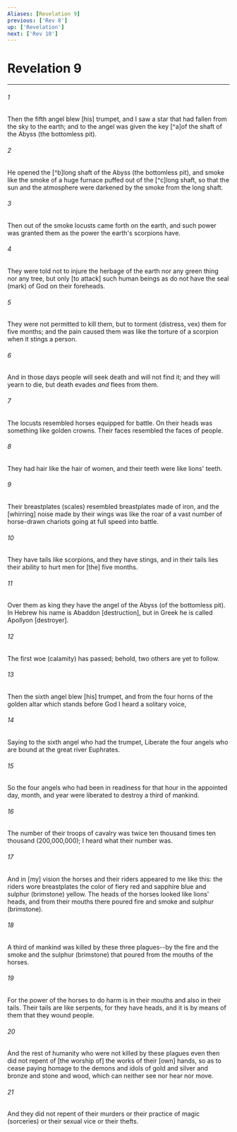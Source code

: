 ```yaml
---
Aliases: [Revelation 9]
previous: ['Rev 8']
up: ['Revelation']
next: ['Rev 10']
---
```

# Revelation 9

***














###### 1 






Then the fifth angel blew [his] trumpet, and I saw a star that had fallen from the sky to the earth; and to the angel was given the key [^a]of the shaft of the Abyss (the bottomless pit). 













###### 2 






He opened the [^b]long shaft of the Abyss (the bottomless pit), and smoke like the smoke of a huge furnace puffed out of the [^c]long shaft, so that the sun and the atmosphere were darkened by the smoke from the long shaft. 













###### 3 






Then out of the smoke locusts came forth on the earth, and such power was granted them as the power the earth's scorpions have. 













###### 4 






They were told not to injure the herbage of the earth nor any green thing nor any tree, but only [to attack] such human beings as do not have the seal (mark) of God on their foreheads. 













###### 5 






They were not permitted to kill them, but to torment (distress, vex) them for five months; and the pain caused them was like the torture of a scorpion when it stings a person. 













###### 6 






And in those days people will seek death and will not find it; and they will yearn to die, but death evades _and_ flees from them. 













###### 7 






The locusts resembled horses equipped for battle. On their heads was something like golden crowns. Their faces resembled the faces of people. 













###### 8 






They had hair like the hair of women, and their teeth were like lions' teeth. 













###### 9 






Their breastplates (scales) resembled breastplates made of iron, and the [whirring] noise made by their wings was like the roar of a vast number of horse-drawn chariots going at full speed into battle. 













###### 10 






They have tails like scorpions, and they have stings, and in their tails lies their ability to hurt men for [the] five months. 













###### 11 






Over them as king they have the angel of the Abyss (of the bottomless pit). In Hebrew his name is Abaddon [destruction], but in Greek he is called Apollyon [destroyer]. 













###### 12 






The first woe (calamity) has passed; behold, two others are yet to follow. 













###### 13 






Then the sixth angel blew [his] trumpet, and from the four horns of the golden altar which stands before God I heard a solitary voice, 













###### 14 






Saying to the sixth angel who had the trumpet, Liberate the four angels who are bound at the great river Euphrates. 













###### 15 






So the four angels who had been in readiness for that hour in the appointed day, month, and year were liberated to destroy a third of mankind. 













###### 16 






The number of their troops of cavalry was twice ten thousand times ten thousand (200,000,000); I heard what their number was. 













###### 17 






And in [my] vision the horses and their riders appeared to me like this: the riders wore breastplates the color of fiery red and sapphire blue and sulphur (brimstone) yellow. The heads of the horses looked like lions' heads, and from their mouths there poured fire and smoke and sulphur (brimstone). 













###### 18 






A third of mankind was killed by these three plagues--by the fire and the smoke and the sulphur (brimstone) that poured from the mouths of the horses. 













###### 19 






For the power of the horses to do harm is in their mouths and also in their tails. Their tails are like serpents, for they have heads, and it is by means of them that they wound people. 













###### 20 






And the rest of humanity who were not killed by these plagues even then did not repent of [the worship of] the works of their [own] hands, so as to cease paying homage to the demons and idols of gold and silver and bronze and stone and wood, which can neither see nor hear nor move. 













###### 21 






And they did not repent of their murders or their practice of magic (sorceries) or their sexual vice or their thefts.
